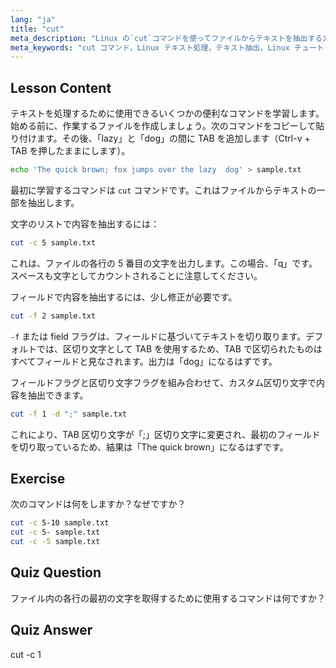 ```yaml
---
lang: "ja"
title: "cut"
meta_description: "Linux の`cut`コマンドを使ってファイルからテキストを抽出する方法を学びましょう。この初心者向けのチュートリアルでは、文字とフィールドの切り取りについて説明します。Linux のテキスト処理スキルを向上させましょう！"
meta_keywords: "cut コマンド，Linux テキスト処理，テキスト抽出，Linux チュートリアル，初心者向け Linux, cut の例，Linux ガイド"
---
```


## Lesson Content

テキストを処理するために使用できるいくつかの便利なコマンドを学習します。始める前に、作業するファイルを作成しましょう。次のコマンドをコピーして貼り付けます。その後、「lazy」と「dog」の間に TAB を追加します（Ctrl-v + TAB を押したままにします）。

```bash
echo 'The quick brown; fox jumps over the lazy  dog' > sample.txt
```

最初に学習するコマンドは `cut` コマンドです。これはファイルからテキストの一部を抽出します。

文字のリストで内容を抽出するには：

```bash
cut -c 5 sample.txt
```

これは、ファイルの各行の 5 番目の文字を出力します。この場合、「q」です。スペースも文字としてカウントされることに注意してください。

フィールドで内容を抽出するには、少し修正が必要です。

```bash
cut -f 2 sample.txt
```

`-f` または field フラグは、フィールドに基づいてテキストを切り取ります。デフォルトでは、区切り文字として TAB を使用するため、TAB で区切られたものはすべてフィールドと見なされます。出力は「dog」になるはずです。

フィールドフラグと区切り文字フラグを組み合わせて、カスタム区切り文字で内容を抽出できます。

```bash
cut -f 1 -d ";" sample.txt
```

これにより、TAB 区切り文字が「;」区切り文字に変更され、最初のフィールドを切り取っているため、結果は「The quick brown」になるはずです。

## Exercise

次のコマンドは何をしますか？なぜですか？

```bash
cut -c 5-10 sample.txt
cut -c 5- sample.txt
cut -c -5 sample.txt
```

## Quiz Question

ファイル内の各行の最初の文字を取得するために使用するコマンドは何ですか？

## Quiz Answer

cut -c 1
